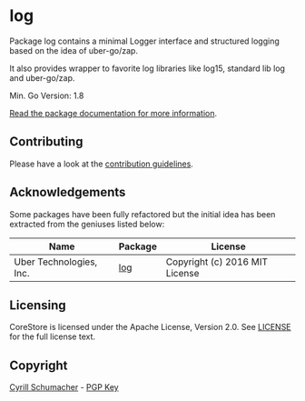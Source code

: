 # log

Package log contains a minimal Logger interface and structured logging based on
the idea of uber-go/zap.

It also provides wrapper to favorite log libraries like log15, standard lib log and uber-go/zap.

Min. Go Version: 1.8

[Read the package documentation for more information](https://godoc.org/github.com/corestoreio/log).

## Contributing

Please have a look at the [contribution guidelines](https://github.com/corestoreio/corestore/blob/master/CONTRIBUTING.md).

## Acknowledgements

Some packages have been fully refactored but the initial idea has been extracted
from the geniuses listed below:

| Name | Package | License |
| -------|----------|-------|
| Uber Technologies, Inc. | [log](https://github.com/corestoreio/log) | Copyright (c) 2016 MIT License |

## Licensing

CoreStore is licensed under the Apache License, Version 2.0. See
[LICENSE](https://github.com/corestoreio/corestore/blob/master/LICENSE) for the full license text.

## Copyright

[Cyrill Schumacher](http://cyrillschumacher.com) - [PGP Key](https://keybase.io/cyrill)
